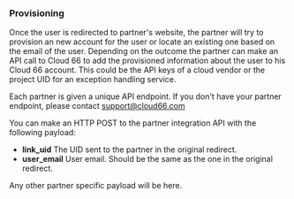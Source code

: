 <!-- usedin: [ _general/Partners] - post: -->


### Provisioning

Once the user is redirected to partner's website, the partner will try to provision an new account for the user or locate an existing one based on the email of the user. Depending on the outcome the partner can make an API call to Cloud 66 to add the provisioned information about the user to his Cloud 66 account. This could be the API keys of a cloud vendor or the project UID for an exception handling service.

Each partner is given a unique API endpoint. If you don't have your partner endpoint, please contact [support@cloud66.com](mailto:support@cloud66.com)

You can make an HTTP POST to the partner integration API with the following payload:

- **link_uid** The UID sent to the partner in the original redirect.
- **user_email** User email. Should be the same as the one in the original redirect.

Any other partner specific payload will be here.

